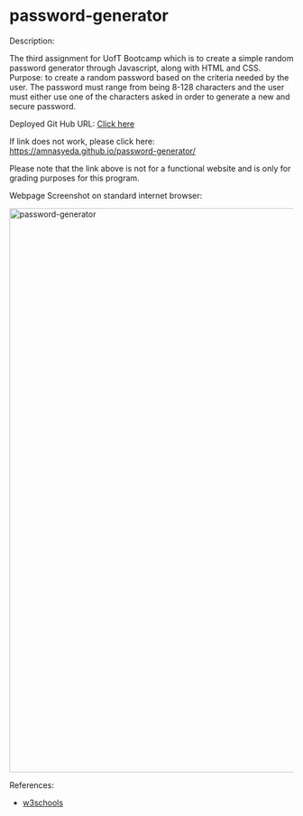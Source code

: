 # password-generator

Description:

The third assignment for UofT Bootcamp which is to create a simple random password generator through Javascript, along with HTML and CSS. 
Purpose: to create a random password based on the criteria needed by the user. The password must range from being 8-128 characters and the user must either use one of the characters asked in order to generate a new and secure password. 

Deployed Git Hub URL: 
<a href="https://amnasyeda.github.io/password-generator/" target="_blank">Click here</a>

If link does not work, please click here: https://amnasyeda.github.io/password-generator/


Please note that the link above is not for a functional website and is only for grading purposes for this program. 

Webpage Screenshot on standard internet browser:


<img width="999" alt="password-generator" src="https://user-images.githubusercontent.com/81194686/117585133-bb81b400-b0de-11eb-8c10-e8e3936e80d3.png">


References:
- [w3schools](https://www.w3schools.com/)
